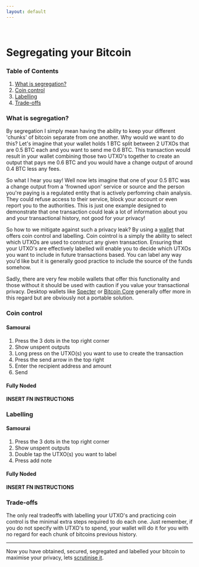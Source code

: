 ```yaml
---
layout: default
---
```

<br/>

# Segregating your Bitcoin

### Table of Contents

1.  [What is segregation?](#what-is-segregation)
2.  [Coin control](#coin-control)
3.  [Labelling](#labelling)
4.  [Trade-offs](#trade-offs)


### What is segregation?

By segregation I simply mean having the ability to keep your different 'chunks' of bitcoin separate from one another. Why would we want to do this? Let's imagine that your wallet holds 1 BTC split between 2 UTXOs that are 0.5 BTC each and you want to send me 0.6 BTC. This transaction would result in your wallet combining those two UTXO's together to create an output that pays me 0.6 BTC and you would have a change output of around 0.4 BTC less any fees. 

So what I hear you say! Well now lets imagine that one of your 0.5 BTC was a change output from a 'frowned upon' service or source and the person you're paying is a regulated entity that is actively perfomring chain analysis. They could refuse access to their service, block your account or even report you to the authorities. This is just one example designed to demonstrate that one transaction could leak a lot of information about you and your transactional history, not good for your privacy!

So how to we mitigate against such a privacy leak? By using a [wallet](https://bitcoinprivacy.guide/secure.html) that offers coin control and labelling. Coin cointrol is a simply the ability to select which UTXOs are used to construct any given transaction. Ensuring that your UTXO's are effectively labelled will enable you to decide which UTXOs you want to include in future transactions based. You can label any way you'd like but it is generally good practice to include the source of the funds somehow.

Sadly, there are very few mobile wallets that offer this functionality and those without it should be used with caution if you value your transactional privacy. Desktop wallets like [Specter](https://github.com/cryptoadvance/specter-desktop) or [Bitcoin Core](https://bitcoin.org/en/download) generally offer more in this regard but are obviously not a portable solution.

### Coin control

#### Samourai

1.  Press the 3 dots in the top right corner
2.  Show unspent outputs
3.  Long press on the UTXO(s) you want to use to create the transaction
4.  Press the send arrow in the top right
5.  Enter the recipient address and amount
6.  Send

#### Fully Noded

**INSERT FN INSTRUCTIONS**



### Labelling

#### Samourai

1.  Press the 3 dots in the top right corner
2.  Show unspent outputs
3.  Double tap the UTXO(s) you want to label
4.  Press add note

#### Fully Noded

**INSERT FN INSTRUCTIONS**
  
### Trade-offs

The only real tradeoffs with labelling your UTXO's and practicing coin control is the minimal extra steps required to do each one. Just remember, if you do not specify with UTXO's to spend, your wallet will do it for you with no regard for each chunk of bitcoins previous history.

  
  ***
  
  Now you have obtained, secured, segregated and labelled your bitcoin to maximise your privacy, lets [scrutinise it](https://bitcoinprivacy.guide/scrutinise.html).
